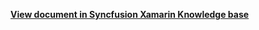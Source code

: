 **[View document in Syncfusion Xamarin Knowledge base](https://www.syncfusion.com/kb/12199/how-to-get-the-month-and-year-of-month-view-in-xamarin-forms-schedule-sfschedule)**
